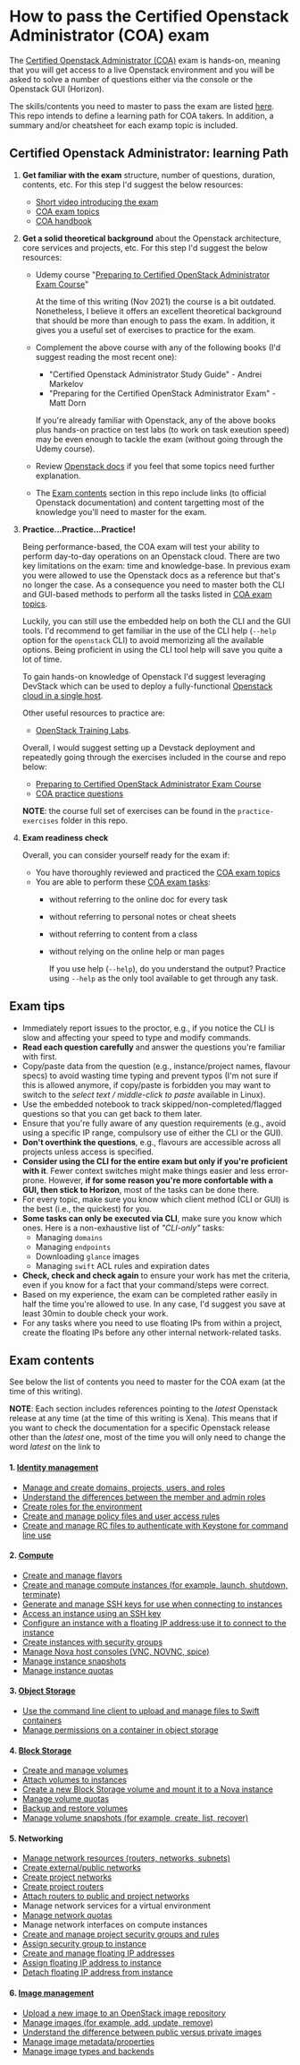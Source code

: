 # How to pass the Certified Openstack Administrator (COA) exam

The [Certified Openstack Administrator (COA)](https://www.openstack.org/coa) 
exam is hands-on, meaning that you will get access to a live Openstack 
environment and you will be asked to solve a number of questions either via 
the console or the Openstack GUI (Horizon).

The skills/contents you need to master to pass the exam are listed 
[here](https://www.openstack.org/coa/requirements). This repo intends to 
define a learning path for COA takers. In addition, a summary and/or cheatsheet 
for each examp topic is included.

## Certified Openstack Administrator: learning Path

1. __Get familiar with the exam__ structure, number of questions, duration, 
contents, etc. For this step I'd suggest the below resources:
    * [Short video introducing the exam](https://www.openstack.org/videos/summits/virtual/OpenStack-COA-Info-Session)
    * [COA exam topics](https://www.openstack.org/coa/requirements)
    * [COA handbook](https://www.openstack.org/coa/)

2. __Get a solid theoretical background__ about the Openstack architecture, core
services and projects, etc. For this step I'd suggest the below resources:
    * Udemy course "[Preparing to Certified OpenStack Administrator Exam Course](https://www.udemy.com/course/preparing-to-certified-openstack-administrator-coa-exam/)"

      At the time of this writing (Nov 2021) the course is a bit outdated. 
      Nonetheless, I believe it offers an excellent theoretical background 
      that should be more than enough to pass the exam. In addition, it gives 
      you a useful set of exercises to practice for the exam.

    * Complement the above course with any of the following books (I'd suggest 
reading the most recent one):
      * "Certified Openstack Administrator Study Guide" - Andrei Markelov
      * "Preparing for the Certified OpenStack Administrator Exam" - Matt Dorn
    
      If you're already familiar with Openstack, any of the above books plus
      hands-on practice on test labs (to work on task exeution speed) may be 
      even enough to tackle the exam (without going through the Udemy course).

    * Review [Openstack docs](https://docs.openstack.org/) if you feel that 
some topics need further explanation.

    * The [Exam contents](#exam-contents) section in this repo include links 
(to official Openstack documentation) and content targetting most of the 
knowledge you'll need to master for the exam.  

1. __Practice...Practice...Practice!__

    Being performance-based, the COA exam will test your ability to perform 
    day-to-day operations on an Openstack cloud. There are two key limitations 
    on the exam: time and knowledge-base. In previous exam you were allowed to 
    use the Openstack docs as a reference but that's no longer the case.
    As a consequence you need to master both the CLI and GUI-based methods to 
    perform all the tasks listed in 
    [COA exam topics](https://www.openstack.org/coa/requirements). 

    Luckily, you can still use the embedded help on both the CLI and the GUI
    tools. I'd recommend to get familiar in the use of the CLI help 
    (`--help` option for the `openstack` CLI) to avoid memorizing all the 
    available options. Being proficient in using the CLI tool help will save 
    you quite a lot of time.

    To gain hands-on knowledge of Openstack I'd suggest leveraging DevStack 
    which can be used to deploy a fully-functional
    [Openstack cloud in a single host](https://docs.openstack.org/devstack/latest/guides/single-machine.html). 

    Other useful resources to practice are: 
    * [OpenStack Training Labs](https://docs.openstack.org/training_labs/).
    
    Overall, I would suggest setting up a Devstack deployment and repeatedly
    going through the exercises included in the course and repo below:

      * [Preparing to Certified OpenStack Administrator Exam Course](https://www.udemy.com/course/preparing-to-certified-openstack-administrator-coa-exam/)
      * [COA practice questions](https://github.com/AJNOURI/COA)

    __NOTE__: the course full set of exercises can be found in the 
    `practice-exercises` folder in this repo.

2. __Exam readiness check__

    Overall, you can consider yourself ready for the exam if:

    * You have thoroughly reviewed and practiced the 
[COA exam topics](https://www.openstack.org/coa/requirements)
    * You are able to perform these [COA exam tasks](https://www.openstack.org/coa/requirements):
      * without referring to the online doc for every task
      * without referring to personal notes or cheat sheets
      * without referring to content from a class
      * without relying on the online help or man pages
        
        If you use help (`--help`), do you understand the output? Practice
        using `--help` as the only tool available to get through any task.

## Exam tips

  * Immediately report issues to the proctor, e.g., if you notice the CLI is 
slow and affecting your speed to type and modify commands.
  * __Read each question carefully__ and answer the questions you're familiar 
with first. 
  * Copy/paste data from the question (e.g., instance/project names, flavour 
specs) to avoid wasting time typing and prevent typos (I'm not sure if this is 
allowed anymore, if copy/paste is forbidden you may want to switch to the 
_select text / middle-click to paste_ available in Linux).
  * Use the embedded notebook to track skipped/non-completed/flagged questions 
so that you can get back to them later.
  * Ensure that you're fully aware of any question requirements (e.g., avoid 
using a specific IP range, compulsory use of either the CLI or the GUI).
  * __Don't overthink the questions__, e.g., flavours are accessible across all 
projects unless access is specified.
  * __Consider using the CLI for the entire exam but only if you're proficient 
with it__. Fewer context switches might make things easier and less error-prone. 
However, __if for some reason you're more confortable with a GUI, then stick to 
Horizon__, most of the tasks can be done there.
  * For every topic, make sure you know which client method (CLI or GUI) is 
the best (i.e., the quickest) for you.
  * __Some tasks can only be executed via CLI__, make sure you know which ones.
Here is a non-exhaustive list of _"CLI-only"_ tasks:
    * Managing `domains`
    * Managing `endpoints`
    * Downloading `glance` images
    * Managing `swift` ACL rules and expiration dates 
  * __Check, check and check again__ to ensure your work has met the criteria, 
even if you know for a fact that your command/steps were correct. 
  * Based on my experience, the exam can be completed rather easily in half the 
time you're allowed to use. In any case, I'd suggest you save at least 30min to 
double check your work. 
  * For any tasks where you need to use floating IPs from within a project, 
create the floating IPs before any other internal network-related tasks.

## Exam contents

See below the list of contents you need to master for the COA exam (at
the time of this writing). 

__NOTE__: Each section includes references pointing to the _latest_ Openstack
release at any time (at the time of this writing is Xena). This means that 
if you want to check the documentation for a specific Openstack release
other than the _latest_ one, most of the time you will only need to change
the word _latest_ on the link to  
#### 1. [Identity management](../main/contents/identity-management/Identity-management.md)
 * [Manage and create domains, projects, users, and roles](../main/contents/identity-management/Manage-and-create-domains-projects-users-and-roles.md)
 * [Understand the differences between the member and admin roles](../main/contents/identity-management/Understand-the-differences-between-the-member-and-admin-roles.md)
 * [Create roles for the environment](../main/contents/identity-management/Manage-and-create-domains-projects-users-and-roles.md)
 * [Create and manage policy files and user access rules](../main/contents/identity-management/Create-and-manage-policy-files-and-user-access-rules.md)
 * [Create and manage RC files to authenticate with Keystone for command line use](../main/contents/identity-management/Create-and-manage-RC-files-to-authenticate-with-Keystone-for-command-line-use.md)
#### 2. [Compute](../main/contents/compute/Compute.md)
 * [Create and manage flavors](../main/contents/compute/Create-and-manage-flavors.md)
 * [Create and manage compute instances (for example, launch, shutdown, terminate)](../main/contents/compute/Create-and-manage-compute-instances.md)
 * [Generate and manage SSH keys for use when connecting to instances](../main/contents/compute/Generate-and-manage-SSH-keys.md)
 * [Access an instance using an SSH key](https://docs.openstack.org/horizon/latest/user/launch-instances.html#connect-to-your-instance-by-using-ssh)
 * [Configure an instance with a floating IP address;use it to connect to the instance](https://docs.openstack.org/horizon/latest/user/configure-access-and-security-for-instances.html#allocate-a-floating-ip-address-to-an-instance)
 * [Create instances with security groups](../main/contents/compute/Create-instances-with-security-groups.md)
 * [Manage Nova host consoles (VNC, NOVNC, spice)](https://docs.openstack.org/nova/latest/admin/remote-console-access.html)
 * [Manage instance snapshots](https://access.redhat.com/documentation/en-us/red_hat_openstack_platform/8/html/instances_and_images_guide/ch-manage_instances#section-instance-snapshots)
 * [Manage instance quotas](../main/contents/compute/Manage-instance-quotas.md)
#### 3. [Object Storage](../main/contents/object-storage/Object-Storage.md)
 * [Use the command line client to upload and manage files to Swift containers](../main/contents/object-storage/Use-CLI-to-upload-and-manage-files-to-Swift-containers.md)
 * [Manage permissions on a container in object storage](../main/contents/object-storage/Manage-permissions-on-a-container-in-object-storage.md)
#### 4. [Block Storage](../main/contents/block-storage/block-storage.md)
 * [Create and manage volumes](../main/contents/block-storage/Create-and-manage-volumes.md)
 * [Attach volumes to instances](https://docs.openstack.org/horizon/latest/user/manage-volumes.html#attach-a-volume-to-an-instance)
 * [Create a new Block Storage volume and mount it to a Nova instance](../main/contents/block-storage/Create-and-manage-volumes.md)
 * [Manage volume quotas](../main/contents/block-storage/Manage-volume-quotas.md)
 * [Backup and restore volumes](https://docs.openstack.org/cinder/latest/admin/blockstorage-volume-backups.html)
 * [Manage volume snapshots (for example, create, list, recover)](../main/contents/block-storage/Manage-volume-snapshots.md)
#### 5. Networking
 * [Manage network resources (routers, networks, subnets)](../main/contents/networking/Manage-network-resources.md)
 * [Create external/public networks](../main/contents/networking/Manage-network-resources.md)
 * [Create project networks](../main/contents/networking/Manage-network-resources.md)
 * [Create project routers](../main/contents/networking/Manage-network-resources.md)
 * [Attach routers to public and project networks](../main/contents/networking/Manage-network-resources.md)
 * Manage network services for a virtual environment
 * [Manage network quotas](https://docs.openstack.org/neutron/latest/admin/ops-quotas.html)
 * Manage network interfaces on compute instances
 * [Create and manage project security groups and rules](../main/contents/networking/Create-and-manage-project-security-groups-and-rules.md)
 * [Assign security group to instance](https://uh-iaas.readthedocs.io/security-groups.html#apply-or-remove-security-groups)
 * [Create and manage floating IP addresses](../main/contents/networking/Create-and-manage-floating-IP-addresses.md)
 * [Assign floating IP address to instance](../main/contents/networking/Create-and-manage-floating-IP-addresses.md)
 * [Detach floating IP address from instance](../main/contents/networking/Create-and-manage-floating-IP-addresses.md)
#### 6. [Image management](../main/contents/image-management/Image-management.md)
 * [Upload a new image to an OpenStack image repository](../main/contents/image-management/Upload-a-new-image-to-an-OpenStack-image-repository.md)
 * [Manage images (for example, add, update, remove)](../main/contents/image-management/Manage-images.md)
 * [Understand the difference between public versus private images](../main/contents/image-management/Understand-the-difference-between-public-versus-private-images.md)
 * [Manage image metadata/properties](../main/contents/image-management/Manage-image-metadata-properties.md)
 * [Manage image types and backends](../main/contents/image-management/Manage-image-types-and-backends.md)